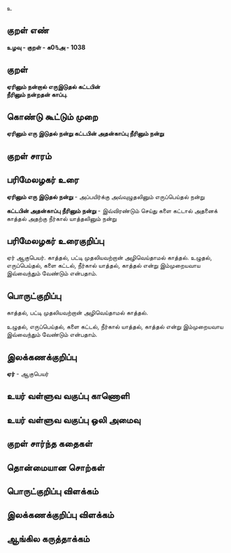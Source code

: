 உ

## குறள் எண் 

**உழவு - குறள் - க0௩அ - 1038**

## குறள் 

**ஏரினும் நன்றால் எருஇடுதல் கட்டபின்  
நீரினும் நன்றதன் காப்பு.**

## கொண்டு கூட்டும் முறை

**ஏரினும் எரு இடுதல் நன்று கட்டபின் அதன்காப்பு நீரினும் நன்று**

## குறள் சாரம் 


## பரிமேலழகர் உரை

**ஏரினும் எரு இடுதல் நன்று** - அப்பயிர்க்கு அவ்வுழுதலினும் எருப்பெய்தல் நன்று 

**கட்டபின் அதன்காப்பு நீரினும் நன்று** - இவ்விரண்டும் செய்து களை கட்டால் அதனைக் காத்தல் அதற்கு நீர்கால் யாத்தலினும் நன்று

## பரிமேலழகர் உரைகுறிப்பு   

ஏர் ஆகுபெயர். காத்தல், பட்டி முதலியவற்றான் அழிவெய்தாமல் காத்தல். உழுதல், எருப்பெய்தல், களை கட்டல், நீர்கால் யாத்தல், காத்தல் என்று இம்முறையவாய இவ்வைந்தும் வேண்டும் என்பதாம்.

## பொருட்குறிப்பு 

காத்தல், பட்டி முதலியவற்றான் அழிவெய்தாமல் காத்தல். 

உழுதல், எருப்பெய்தல், களை கட்டல், நீர்கால் யாத்தல், காத்தல் என்று இம்முறையவாய இவ்வைந்தும் வேண்டும் என்பதாம்.

## இலக்கணக்குறிப்பு  

**ஏர்** - ஆகுபெயர்

## உயர் வள்ளுவ வகுப்பு காணொளி


## உயர் வள்ளுவ வகுப்பு ஒலி அமைவு 

 
## குறள் சார்ந்த கதைகள் 


## தொன்மையான சொற்கள்


## பொருட்குறிப்பு விளக்கம்


## இலக்கணக்குறிப்பு விளக்கம்


## ஆங்கில கருத்தாக்கம் 


